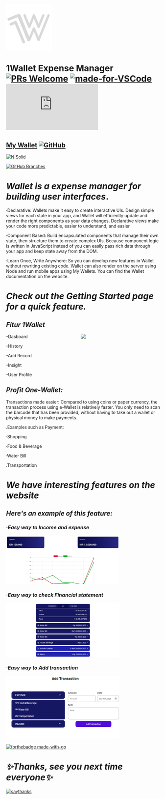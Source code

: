 <img src="https://raw.githubusercontent.com/ahmadfahrurrozi24/1Wallet/tester/public/img/logo.png" width="150px">

# 1Wallet Expense Manager [![PRs Welcome](https://img.shields.io/badge/PRs-welcome-brightgreen.svg?style=flat-square)](http://makeapullrequest.com) [![made-for-VSCode](https://img.shields.io/badge/Made%20for-VSCode-1f425f.svg)](https://code.visualstudio.com/) [![GitHub commits](https://badgen.net/github/commits/Naereen/Strapdown.js)](https://GitHub.com/ahmadfahrurrozi24/1Wallet/commit/)


## [My Wallet](http://127.0.0.1:8000/)         [![GitHub](https://badgen.net/badge/icon/github?icon=github&label)](https://github.com/ahmadfahrurrozi24/1Wallet)

[![N|Solid](https://cldup.com/dTxpPi9lDf.thumb.png)](https://nodesource.com/products/nsolid)

[![GitHub Branches](https://badgen.net/github/branches/ahmadfahrurrozi24/1Wallet)](https://github.com/ahmadfahrurrozi24/1Wallet/)

# _Wallet is a expense manager for building user interfaces_.

·Declarative: Wallets make it easy to create interactive UIs. Design simple views for each state in your app, and Wallet will efficiently update and render the right components as your data changes. Declarative views make your code more predictable, easier to understand, and easier

·Component Based: Build encapsulated components that manage their own state, then structure them to create complex UIs. Because component logic is written in JavaScript instead of you can easily pass rich data through your app and keep state away from the DOM.

·Learn Once, Write Anywhere: So you can develop new features in Wallet without rewriting existing code. Wallet can also render on the server using Node and run mobile apps using My Wallets.
You can find the Wallet documentation on the website.


# _Check out the Getting Started page for a quick feature._

## _Fitur 1Wallet_
           
 -Dasboard                       <img align="right" src="https://cdn.dribbble.com/users/1162077/screenshots/3848914/programmer.gif" width="260px">
 
 -History  
 
 -Add Record
 
 -Insight
 
 -User Profile

## _Profit One-Wallet:_

Transactions made easier:
Compared to using coins or paper currency, the transaction process using e-Wallet is relatively faster.
You only need to scan the barcode that has been provided, without having to take out a wallet or physical money to make payments.

.Examples such as Payment:

·Shopping

·Food & Beverage

·Water Bill

.Transportation

# _We have interesting features on the website_

## _Here's an example of this feature:_



### _·Easy way to Income and expense_   
<img align="lower" src="https://raw.githubusercontent.com/ahmadfahrurrozi24/1Wallet/tester/public/img/insight.jpg" width="370px">


### _·Easy way to check Financial statement_    
<img align="lower" src="https://raw.githubusercontent.com/ahmadfahrurrozi24/1Wallet/main/public/img/history.png" width="370px">


### _·Easy way to Add transaction_     
<img align="lower" src="https://raw.githubusercontent.com/ahmadfahrurrozi24/1Wallet/main/public/img/transaction.png" width="370px">




[![forthebadge made-with-go](http://ForTheBadge.com/images/badges/made-with-go.svg)](http://127.0.0.1:8000/register)     




# _✨Thanks, see you next time everyone✨_

[![saythanks](https://img.shields.io/badge/say-thanks-ff69b4.svg)](https://github.com/ahmadfahrurrozi24?tab=repositories/to/ahmadfahrurrozi24)
